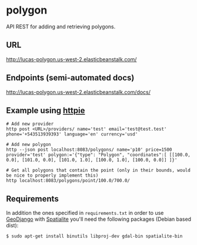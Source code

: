 # polygon
API REST for adding and retrieving polygons.

## URL

http://lucas-polygon.us-west-2.elasticbeanstalk.com/

## Endpoints (semi-automated docs)

http://lucas-polygon.us-west-2.elasticbeanstalk.com/docs/

## Example using [httpie](https://github.com/jkbrzt/httpie)

    # Add new provider
    http post <URL>/providers/ name='test' email='test@test.test' phone='+543513939393' language='en' currency='usd'

    # Add new polygon
    http --json post localhost:8083/polygons/ name='p10' price=1500 provider='test' polygon:='{"type": "Polygon", "coordinates":[ [[100.0, 0.0], [101.0, 0.0], [101.0, 1.0], [100.0, 1.0], [100.0, 0.0]] ]}'
    
    # Get all polygons that contain the point (only in their bounds, would be nice to properly implement this)
    http localhost:8083/polygons/point/100.0/700.0/

## Requirements

In addition the ones specified in `requirements.txt` in order to use [GeoDjango](https://docs.djangoproject.com/en/1.9/ref/contrib/gis/) with [Spatialite](http://www.gaia-gis.it/gaia-sins/) you'll need the following packages (Debian based dist):

    $ sudo apt-get install binutils libproj-dev gdal-bin spatialite-bin

